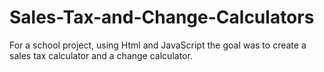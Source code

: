 # Sales-Tax-and-Change-Calculators
For a school project, using Html and JavaScript the goal was to create a sales tax calculator and a change calculator.
